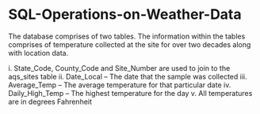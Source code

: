 # SQL-Operations-on-Weather-Data

The database comprises of two tables. The information within the tables comprises of temperature collected at the site for over two decades along with location data.

i.	State_Code, County_Code and Site_Number are used to join to the aqs_sites table
ii.	Date_Local – The date that the sample was collected 
iii.	Average_Temp – The average temperature for that particular date
iv.	Daily_High_Temp – The highest temperature for the day
v.	All temperatures are in degrees Fahrenheit


